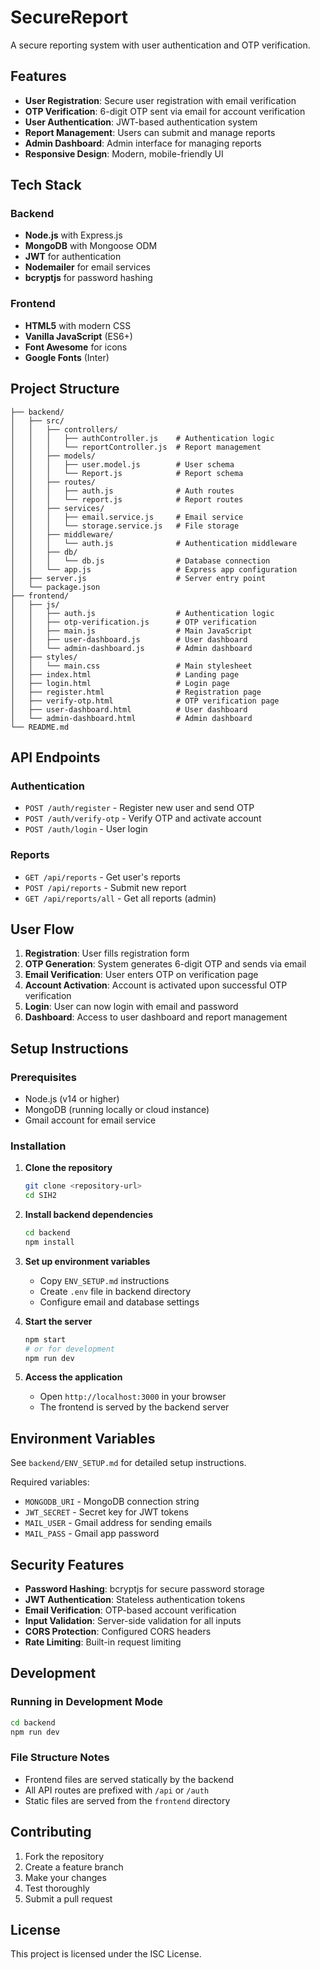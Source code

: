 # SecureReport

A secure reporting system with user authentication and OTP verification.

## Features

- **User Registration**: Secure user registration with email verification
- **OTP Verification**: 6-digit OTP sent via email for account verification
- **User Authentication**: JWT-based authentication system
- **Report Management**: Users can submit and manage reports
- **Admin Dashboard**: Admin interface for managing reports
- **Responsive Design**: Modern, mobile-friendly UI

## Tech Stack

### Backend

- **Node.js** with Express.js
- **MongoDB** with Mongoose ODM
- **JWT** for authentication
- **Nodemailer** for email services
- **bcryptjs** for password hashing

### Frontend

- **HTML5** with modern CSS
- **Vanilla JavaScript** (ES6+)
- **Font Awesome** for icons
- **Google Fonts** (Inter)

## Project Structure

```
├── backend/
│   ├── src/
│   │   ├── controllers/
│   │   │   ├── authController.js    # Authentication logic
│   │   │   └── reportController.js  # Report management
│   │   ├── models/
│   │   │   ├── user.model.js        # User schema
│   │   │   └── Report.js            # Report schema
│   │   ├── routes/
│   │   │   ├── auth.js              # Auth routes
│   │   │   └── report.js            # Report routes
│   │   ├── services/
│   │   │   ├── email.service.js     # Email service
│   │   │   └── storage.service.js   # File storage
│   │   ├── middleware/
│   │   │   └── auth.js              # Authentication middleware
│   │   ├── db/
│   │   │   └── db.js                # Database connection
│   │   └── app.js                   # Express app configuration
│   ├── server.js                    # Server entry point
│   └── package.json
├── frontend/
│   ├── js/
│   │   ├── auth.js                  # Authentication logic
│   │   ├── otp-verification.js      # OTP verification
│   │   ├── main.js                  # Main JavaScript
│   │   ├── user-dashboard.js        # User dashboard
│   │   └── admin-dashboard.js       # Admin dashboard
│   ├── styles/
│   │   └── main.css                 # Main stylesheet
│   ├── index.html                   # Landing page
│   ├── login.html                   # Login page
│   ├── register.html                # Registration page
│   ├── verify-otp.html              # OTP verification page
│   ├── user-dashboard.html          # User dashboard
│   └── admin-dashboard.html         # Admin dashboard
└── README.md
```

## API Endpoints

### Authentication

- `POST /auth/register` - Register new user and send OTP
- `POST /auth/verify-otp` - Verify OTP and activate account
- `POST /auth/login` - User login

### Reports

- `GET /api/reports` - Get user's reports
- `POST /api/reports` - Submit new report
- `GET /api/reports/all` - Get all reports (admin)

## User Flow

1. **Registration**: User fills registration form
2. **OTP Generation**: System generates 6-digit OTP and sends via email
3. **Email Verification**: User enters OTP on verification page
4. **Account Activation**: Account is activated upon successful OTP verification
5. **Login**: User can now login with email and password
6. **Dashboard**: Access to user dashboard and report management

## Setup Instructions

### Prerequisites

- Node.js (v14 or higher)
- MongoDB (running locally or cloud instance)
- Gmail account for email service

### Installation

1. **Clone the repository**

   ```bash
   git clone <repository-url>
   cd SIH2
   ```

2. **Install backend dependencies**

   ```bash
   cd backend
   npm install
   ```

3. **Set up environment variables**

   - Copy `ENV_SETUP.md` instructions
   - Create `.env` file in backend directory
   - Configure email and database settings

4. **Start the server**

   ```bash
   npm start
   # or for development
   npm run dev
   ```

5. **Access the application**
   - Open `http://localhost:3000` in your browser
   - The frontend is served by the backend server

## Environment Variables

See `backend/ENV_SETUP.md` for detailed setup instructions.

Required variables:

- `MONGODB_URI` - MongoDB connection string
- `JWT_SECRET` - Secret key for JWT tokens
- `MAIL_USER` - Gmail address for sending emails
- `MAIL_PASS` - Gmail app password

## Security Features

- **Password Hashing**: bcryptjs for secure password storage
- **JWT Authentication**: Stateless authentication tokens
- **Email Verification**: OTP-based account verification
- **Input Validation**: Server-side validation for all inputs
- **CORS Protection**: Configured CORS headers
- **Rate Limiting**: Built-in request limiting

## Development

### Running in Development Mode

```bash
cd backend
npm run dev
```

### File Structure Notes

- Frontend files are served statically by the backend
- All API routes are prefixed with `/api` or `/auth`
- Static files are served from the `frontend` directory

## Contributing

1. Fork the repository
2. Create a feature branch
3. Make your changes
4. Test thoroughly
5. Submit a pull request

## License

This project is licensed under the ISC License.
